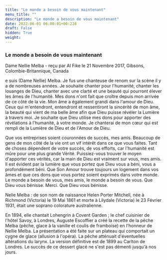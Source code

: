 ```yaml
---
title: "Le monde a besoin de vous maintenant"
menu_title: ""
description: "Le monde a besoin de vous maintenant"
date: 2022-06-01 06:00:01+00:228
draft: False
hidden: True
weight:
---
```

### Le monde a besoin de vous maintenant

Dame Nellie Melba - reçu par Al Fike le 21 Novembre 2017, Gibsons, Colombie-Britannique, Canada

e suis (Dame Nellie) Melba. Je fus une chanteuse de renom sur la scène il y a de nombreuses années. Je souhaite chanter pour l'humanité, chanter les louanges de Dieu, chanter avec une clarté et une beauté qui pourront élever les âmes de l'humanité. Mes dons n'ont fait que croître depuis mon arrivée de ce côté de la vie. Mon âme a également grandi dans l'amour de Dieu. Ceux qui m'entendront, entendront et ressentiront la sincérité de mon âme, la beauté qui vient de ma belle âme afin que Dieu puisse révéler la Lumière à travers moi. Je souhaite que Dieu utilise mes dons pour apporter des révélations à l'humanité, à votre monde. Je chanterai de mon cœur qui est rempli de la Lumière de Dieu et de l'Amour de Dieu.

Que vos entreprises soient couronnées de succès, mes amis. Beaucoup de gens de mon côté de la vie ont un vif intérêt dans ce que vous faites. Tant de choses dépendent de votre succès, de vos efforts, car l'humanité est mûre pour une plus grande Vérité. Puissiez-vous trouver le moyen d'apporter ces vérités, car la main de Dieu est vraiment sur vous, mes amis. Il est évident par la lumière que vous portez que Dieu vous a béni, vous a profondément béni. Que Son Amour trouve toujours un logement dans vos âmes et que ces dons que vous portez soient exprimés dans votre monde. Le monde a besoin de vous, mes amis, le monde a besoin de vous. Que Dieu vous bénisse. Merci. Que Dieu vous bénisse.

Nelie Melba : de son nom de naissance Helen Porter Mitchell, née à Richmond (Victoria) le 19 Mai 1861 et morte à Lilydale (Victoria) le 23 Février 1931, était une soprano colorature australienne.

En 1894, elle chantait Lohengrin à Covent Garden ; le chef cuisinier de l'hôtel Savoy, à Londres, Auguste Escoffier a créé la recette de la pêche Melba (pêche, glace à la vanille et coulis de framboise) en l'honneur de Nellie Melba. La présentation a été faite sur un plateau qui comportait un cygne de glace (allusion à l'opéra). La pêche atténuait d'éventuelles altérations du larynx. La version définitive est de 1899 au Carlton de Londres. Le succès de ce dessert glacé ne s'est pas démenti jusqu'à nos jours.



